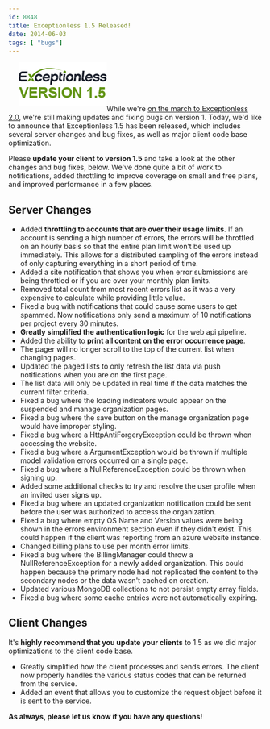 ```yaml
---
id: 8848
title: Exceptionless 1.5 Released!
date: 2014-06-03
tags: [ "bugs"]
---
```

<img loading="lazy" class="alignright size-full wp-image-8849" style="margin: 0 0 10px 20px;" src="/assets/version1.5.png" alt="Exceptionless Version 1.5" width="175" height="88" data-id="8849" />While we're [on the march to Exceptionless 2.0](/exceptionless-2-in-the-making/ "Exceptionless 2.0 – In the Making"), we're still making updates and fixing bugs on version 1. Today, we'd like to announce that Exceptionless 1.5 has been released, which includes several server changes and bug fixes, as well as major client code base optimization.

Please **update your client to version 1.5** and take a look at the other changes and bug fixes, below. We've done quite a bit of work to notifications, added throttling to improve coverage on small and free plans, and improved performance in a few places.<!--more-->

## Server Changes

* Added **throttling to accounts that are over their usage limits**. If an account is sending a high number of errors, the errors will be throttled on an hourly basis so that the entire plan limit won’t be used up immediately. This allows for a distributed sampling of the errors instead of only capturing everything in a short period of time.
* Added a site notification that shows you when error submissions are being throttled or if you are over your monthly plan limits.
* Removed total count from most recent errors list as it was a very expensive to calculate while providing little value.
* Fixed a bug with notifications that could cause some users to get spammed. Now notifications only send a maximum of 10 notifications per project every 30 minutes.
* **Greatly simplified the authentication logic** for the web api pipeline.
* Added the ability to **print all content on the error occurrence page**.
* The pager will no longer scroll to the top of the current list when changing pages.
* Updated the paged lists to only refresh the list data via push notifications when you are on the first page.
* The list data will only be updated in real time if the data matches the current filter criteria.
* Fixed a bug where the loading indicators would appear on the suspended and manage organization pages.
* Fixed a bug where the save button on the manage organization page would have improper styling.
* Fixed a bug where a HttpAntiForgeryException could be thrown when accessing the website.
* Fixed a bug where a ArgumentException would be thrown if multiple model validation errors occurred on a single page.
* Fixed a bug where a NullReferenceException could be thrown when signing up.
* Added some additional checks to try and resolve the user profile when an invited user signs up.
* Fixed a bug where an updated organization notification could be sent before the user was authorized to access the organization.
* Fixed a bug where empty OS Name and Version values were being shown in the errors environment section even if they didn't exist. This could happen if the client was reporting from an azure website instance.
* Changed billing plans to use per month error limits.
* Fixed a bug where the BillingManager could throw a NullReferenceException for a newly added organization. This could happen because the primary node had not replicated the content to the secondary nodes or the data wasn't cached on creation.
* Updated various MongoDB collections to not persist empty array fields.
* Fixed a bug where some cache entries were not automatically expiring.

## Client Changes

It's **highly recommend that you update your clients** to 1.5 as we did major optimizations to the client code base.

* Greatly simplified how the client processes and sends errors. The client now properly handles the various status codes that can be returned from the service.
* Added an event that allows you to customize the request object before it is sent to the service.

**As always, please let us know if you have any questions!**


